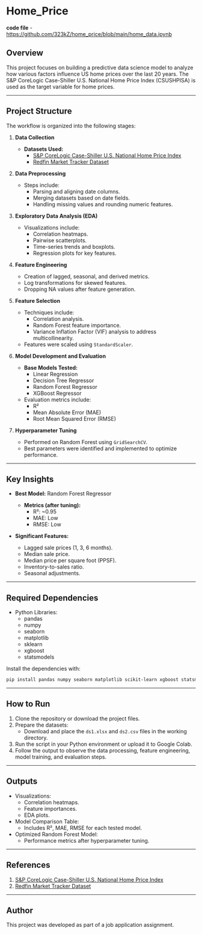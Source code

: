# Home_Price
**code file** -  https://github.com/323kZ/home_price/blob/main/home_data.ipynb
## Overview

This project focuses on building a predictive data science model to analyze how various factors influence US home prices over the last 20 years. The S&P CoreLogic Case-Shiller U.S. National Home Price Index (CSUSHPISA) is used as the target variable for home prices.

---

## Project Structure

The workflow is organized into the following stages:

1. **Data Collection**

   - **Datasets Used:**
     - [S&P CoreLogic Case-Shiller U.S. National Home Price Index](https://fred.stlouisfed.org/series/CSUSHPISA)
     - [Redfin Market Tracker Dataset](https://redfin-public-data.s3.us-west-2.amazonaws.com/redfin_market_tracker/us_national_market_tracker.tsv000.gz)

2. **Data Preprocessing**

   - Steps include:
     - Parsing and aligning date columns.
     - Merging datasets based on date fields.
     - Handling missing values and rounding numeric features.

3. **Exploratory Data Analysis (EDA)**

   - Visualizations include:
     - Correlation heatmaps.
     - Pairwise scatterplots.
     - Time-series trends and boxplots.
     - Regression plots for key features.

4. **Feature Engineering**

   - Creation of lagged, seasonal, and derived metrics.
   - Log transformations for skewed features.
   - Dropping NA values after feature generation.

5. **Feature Selection**

   - Techniques include:
     - Correlation analysis.
     - Random Forest feature importance.
     - Variance Inflation Factor (VIF) analysis to address multicollinearity.
   - Features were scaled using `StandardScaler`.

6. **Model Development and Evaluation**

   - **Base Models Tested:**
     - Linear Regression
     - Decision Tree Regressor
     - Random Forest Regressor
     - XGBoost Regressor
   - Evaluation metrics include:
     - R²
     - Mean Absolute Error (MAE)
     - Root Mean Squared Error (RMSE)

7. **Hyperparameter Tuning**

   - Performed on Random Forest using `GridSearchCV`.
   - Best parameters were identified and implemented to optimize performance.

---

## Key Insights

- **Best Model:** Random Forest Regressor

  - **Metrics (after tuning):**
    - R²: \~0.95
    - MAE: Low
    - RMSE: Low

- **Significant Features:**

  - Lagged sale prices (1, 3, 6 months).
  - Median sale price.
  - Median price per square foot (PPSF).
  - Inventory-to-sales ratio.
  - Seasonal adjustments.

---

## Required Dependencies

- Python Libraries:
  - pandas
  - numpy
  - seaborn
  - matplotlib
  - sklearn
  - xgboost
  - statsmodels

Install the dependencies with:

```bash
pip install pandas numpy seaborn matplotlib scikit-learn xgboost statsmodels
```

---

## How to Run

1. Clone the repository or download the project files.
2. Prepare the datasets:
   - Download and place the `ds1.xlsx` and `ds2.csv` files in the working directory.
3. Run the script in your Python environment or upload it to Google Colab.
4. Follow the output to observe the data processing, feature engineering, model training, and evaluation steps.

---

## Outputs

- Visualizations:
  - Correlation heatmaps.
  - Feature importances.
  - EDA plots.
- Model Comparison Table:
  - Includes R², MAE, RMSE for each tested model.
- Optimized Random Forest Model:
  - Performance metrics after hyperparameter tuning.

---

## References

1. [S&P CoreLogic Case-Shiller U.S. National Home Price Index](https://fred.stlouisfed.org/series/CSUSHPISA)
2. [Redfin Market Tracker Dataset](https://redfin-public-data.s3.us-west-2.amazonaws.com/redfin_market_tracker/us_national_market_tracker.tsv000.gz)

---

## Author

This project was developed as part of a job application assignment.
